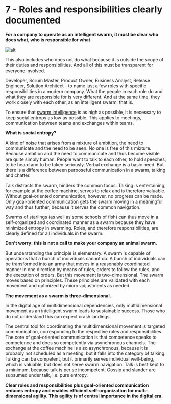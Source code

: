 # 7 - Roles and responsibilities clearly documented

**For a company to operate as an intelligent swarm, it must be clear who does what, who is responsible for what.**

![alt](../images/7-principle-1800x1350-1-1024x768.webp)

This also includes who does not do what because it is outside the scope of their duties and responsibilities. And all of this must be transparent for everyone involved.

Developer, Scrum Master, Product Owner, Business Analyst, Release Engineer, Solution Architect - to name just a few roles with specific responsibilities in a modern company. What the people in each role do and what they are responsible for is very different. And at the same time, they work closely with each other, as an intelligent swarm, that is.

To ensure that [swarm intelligence](https://rosho.world/en/leadership/about-augmented-leadership/) is as high as possible, it is necessary to keep social entropy as low as possible. This applies to meetings, communication between teams and exchanges within teams.

**What is social entropy?**

A kind of noise that arises from a mixture of ambition, the need to communicate and the need to be seen. No one is free of this mixture. Because ambition and the need to communicate and thus become visible are quite simply human. People want to talk to each other, to hold speeches, to be heard and to be taken seriously. Verbal exchange is a basic need. But there is a difference between purposeful communication in a swarm, talking and chatter.

Talk distracts the swarm, hinders the common focus. Talking is entertaining, for example at the coffee machine, serves to relax and is therefore valuable. Without goal-oriented communication, however, no progress can be made. Only goal-oriented communication gets the swarm moving in a meaningful way and thus further, because it serves the common navigation.

Swarms of starlings (as well as some schools of fish) can thus move in a self-organized and coordinated manner as a swarm because they have minimized entropy in swarming. Roles, and therefore responsibilities, are clearly defined for all individuals in the swarm.

**Don't worry: this is not a call to make your company an animal swarm.**

But understanding the principle is elementary. A swarm is capable of operations that a bunch of individuals cannot do. A bunch of individuals can be transformed into an army that moves in a reasonably coordinated manner in one direction by means of rules, orders to follow the rules, and the execution of orders. But this movement is two-dimensional. The swarm moves based on principles. These principles are validated with each movement and optimized by micro-adjustments as needed.

**The movement as a swarm is three-dimensional.**

In the digital age of multidimensional dependencies, only multidimensional movement as an intelligent swarm leads to sustainable success. Those who do not understand this can expect crash landings.

The central tool for coordinating the multidimensional movement is targeted communication, corresponding to the respective roles and responsibilities. The core of goal-oriented communication is that competence speaks to competence and does so competently via asynchronous channels. The exchange at the coffee machine is also asynchronous, because it is probably not scheduled as a meeting, but it falls into the category of talking. Talking can be competent, but it primarily serves individual well-being, which is valuable, but does not serve swarm navigation. Talk is best kept to a minimum, because talk is per se incompetent. Gossip and slander are subsumed under talk, i.e. pure entropy.

**Clear roles and responsibilities plus goal-oriented communication reduces entropy and enables efficient self-organization for multi-dimensional agility. This agility is of central importance in the digital era.**
